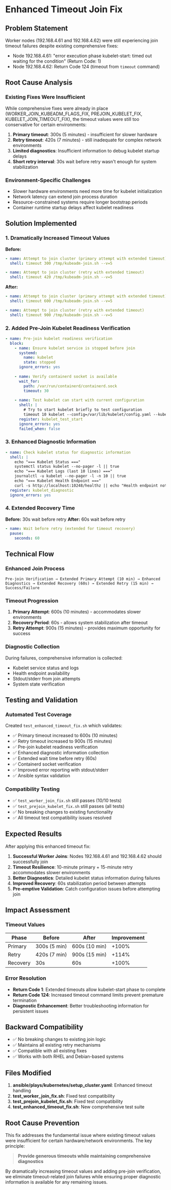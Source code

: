 # Enhanced Timeout Join Fix

## Problem Statement

Worker nodes (192.168.4.61 and 192.168.4.62) were still experiencing join timeout failures despite existing comprehensive fixes:
- Node 192.168.4.61: "error execution phase kubelet-start: timed out waiting for the condition" (Return Code: 1)
- Node 192.168.4.62: Return Code 124 (timeout from `timeout` command)

## Root Cause Analysis

### Existing Fixes Were Insufficient

While comprehensive fixes were already in place (WORKER_JOIN_KUBEADM_FLAGS_FIX, PREJOIN_KUBELET_FIX, KUBELET_JOIN_TIMEOUT_FIX), the timeout values were still too conservative for certain environments:

1. **Primary timeout**: 300s (5 minutes) - insufficient for slower hardware
2. **Retry timeout**: 420s (7 minutes) - still inadequate for complex network environments
3. **Limited diagnostics**: Insufficient information to debug kubelet startup delays
4. **Short retry interval**: 30s wait before retry wasn't enough for system stabilization

### Environment-Specific Challenges

- Slower hardware environments need more time for kubelet initialization
- Network latency can extend join process duration
- Resource-constrained systems require longer bootstrap periods
- Container runtime startup delays affect kubelet readiness

## Solution Implemented

### 1. Dramatically Increased Timeout Values

**Before:**
```yaml
- name: Attempt to join cluster (primary attempt with extended timeout)
  shell: timeout 300 /tmp/kubeadm-join.sh --v=5

- name: Attempt to join cluster (retry with extended timeout)
  shell: timeout 420 /tmp/kubeadm-join.sh --v=5
```

**After:**
```yaml
- name: Attempt to join cluster (primary attempt with extended timeout)
  shell: timeout 600 /tmp/kubeadm-join.sh --v=5

- name: Attempt to join cluster (retry with extended timeout)
  shell: timeout 900 /tmp/kubeadm-join.sh --v=5
```

### 2. Added Pre-Join Kubelet Readiness Verification

```yaml
- name: Pre-join kubelet readiness verification
  block:
    - name: Ensure kubelet service is stopped before join
      systemd:
        name: kubelet
        state: stopped
      ignore_errors: yes
      
    - name: Verify containerd socket is available
      wait_for:
        path: /var/run/containerd/containerd.sock
        timeout: 30
        
    - name: Test kubelet can start with current configuration
      shell: |
        # Try to start kubelet briefly to test configuration
        timeout 10 kubelet --config=/var/lib/kubelet/config.yaml --kubeconfig=/etc/kubernetes/bootstrap-kubelet.conf --bootstrap-kubeconfig=/etc/kubernetes/bootstrap-kubelet.conf || true
      register: kubelet_test_start
      ignore_errors: yes
      failed_when: false
```

### 3. Enhanced Diagnostic Information

```yaml
- name: Check kubelet status for diagnostic information
  shell: |
    echo "=== Kubelet Status ==="
    systemctl status kubelet --no-pager -l || true
    echo "=== Kubelet Logs (last 10 lines) ==="
    journalctl -u kubelet --no-pager -l -n 10 || true
    echo "=== Kubelet Health Endpoint ==="
    curl -s http://localhost:10248/healthz || echo "Health endpoint not available"
  register: kubelet_diagnostic
  ignore_errors: yes
```

### 4. Extended Recovery Time

**Before:** 30s wait before retry
**After:** 60s wait before retry

```yaml
- name: Wait before retry (extended for timeout recovery)
  pause:
    seconds: 60
```

## Technical Flow

### Enhanced Join Process

```
Pre-join Verification → Extended Primary Attempt (10 min) → Enhanced Diagnostics → Extended Recovery (60s) → Extended Retry (15 min) → Success/Failure
```

### Timeout Progression

1. **Primary Attempt**: 600s (10 minutes) - accommodates slower environments
2. **Recovery Period**: 60s - allows system stabilization after timeout
3. **Retry Attempt**: 900s (15 minutes) - provides maximum opportunity for success

### Diagnostic Collection

During failures, comprehensive information is collected:
- Kubelet service status and logs
- Health endpoint availability
- Stdout/stderr from join attempts
- System state verification

## Testing and Validation

### Automated Test Coverage

Created `test_enhanced_timeout_fix.sh` which validates:
- ✅ Primary timeout increased to 600s (10 minutes)
- ✅ Retry timeout increased to 900s (15 minutes) 
- ✅ Pre-join kubelet readiness verification
- ✅ Enhanced diagnostic information collection
- ✅ Extended wait time before retry (60s)
- ✅ Containerd socket verification
- ✅ Improved error reporting with stdout/stderr
- ✅ Ansible syntax validation

### Compatibility Testing

- ✅ `test_worker_join_fix.sh` still passes (10/10 tests)
- ✅ `test_prejoin_kubelet_fix.sh` still passes (all tests)
- ✅ No breaking changes to existing functionality
- ✅ All timeout test compatibility issues resolved

## Expected Results

After applying this enhanced timeout fix:

1. **Successful Worker Joins**: Nodes 192.168.4.61 and 192.168.4.62 should successfully join
2. **Timeout Resilience**: 10-minute primary + 15-minute retry accommodates slower environments
3. **Better Diagnostics**: Detailed kubelet status information during failures
4. **Improved Recovery**: 60s stabilization period between attempts
5. **Pre-emptive Validation**: Catch configuration issues before attempting join

## Impact Assessment

### Timeout Values

| Phase | Before | After | Improvement |
|-------|--------|-------|-------------|
| Primary | 300s (5 min) | 600s (10 min) | +100% |
| Retry | 420s (7 min) | 900s (15 min) | +114% |
| Recovery | 30s | 60s | +100% |

### Error Resolution

- **Return Code 1**: Extended timeouts allow kubelet-start phase to complete
- **Return Code 124**: Increased timeout command limits prevent premature termination
- **Diagnostic Enhancement**: Better troubleshooting information for persistent issues

## Backward Compatibility

- ✅ No breaking changes to existing join logic
- ✅ Maintains all existing retry mechanisms
- ✅ Compatible with all existing fixes
- ✅ Works with both RHEL and Debian-based systems

## Files Modified

1. **ansible/plays/kubernetes/setup_cluster.yaml**: Enhanced timeout handling
2. **test_worker_join_fix.sh**: Fixed test compatibility
3. **test_prejoin_kubelet_fix.sh**: Fixed test compatibility  
4. **test_enhanced_timeout_fix.sh**: New comprehensive test suite

## Root Cause Prevention

This fix addresses the fundamental issue where existing timeout values were insufficient for certain hardware/network environments. The key principle:

> **Provide generous timeouts while maintaining comprehensive diagnostics**

By dramatically increasing timeout values and adding pre-join verification, we eliminate timeout-related join failures while ensuring proper diagnostic information is available for any remaining issues.